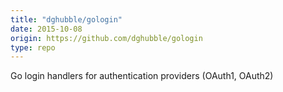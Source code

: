 ```yaml
---
title: "dghubble/gologin"
date: 2015-10-08
origin: https://github.com/dghubble/gologin
type: repo
---
```


Go login handlers for authentication providers (OAuth1, OAuth2)